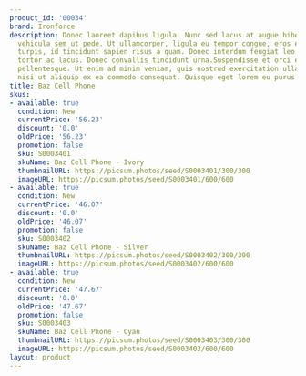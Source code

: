 ```yaml
---
product_id: '00034'
brand: Ironforce
description: Donec laoreet dapibus ligula. Nunc sed lacus at augue bibendum dapibus.Aliquam
  vehicula sem ut pede. Ut ullamcorper, ligula eu tempor congue, eros est euismod
  turpis, id tincidunt sapien risus a quam. Donec interdum feugiat leo. Donec vestibulum
  tortor ac lacus. Donec convallis tincidunt urna.Suspendisse et orci et arcu porttitor
  pellentesque. Ut enim ad minim veniam, quis nostrud exercitation ullamco laboris
  nisi ut aliquip ex ea commodo consequat. Quisque eget lorem eu purus dignissim ultricies.
title: Baz Cell Phone
skus:
- available: true
  condition: New
  currentPrice: '56.23'
  discount: '0.0'
  oldPrice: '56.23'
  promotion: false
  sku: S0003401
  skuName: Baz Cell Phone - Ivory
  thumbnailURL: https://picsum.photos/seed/S0003401/300/300
  imageURL: https://picsum.photos/seed/S0003401/600/600
- available: true
  condition: New
  currentPrice: '46.07'
  discount: '0.0'
  oldPrice: '46.07'
  promotion: false
  sku: S0003402
  skuName: Baz Cell Phone - Silver
  thumbnailURL: https://picsum.photos/seed/S0003402/300/300
  imageURL: https://picsum.photos/seed/S0003402/600/600
- available: true
  condition: New
  currentPrice: '47.67'
  discount: '0.0'
  oldPrice: '47.67'
  promotion: false
  sku: S0003403
  skuName: Baz Cell Phone - Cyan
  thumbnailURL: https://picsum.photos/seed/S0003403/300/300
  imageURL: https://picsum.photos/seed/S0003403/600/600
layout: product
---
```

